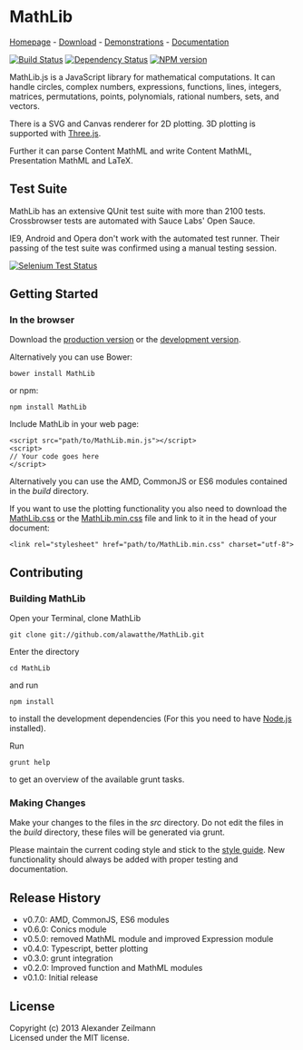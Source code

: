 # MathLib
[Homepage](http://mathlib.de/en/) - [Download](http://mathlib.de/en/download) - [Demonstrations](http://mathlib.de/en/demos) - [Documentation](http://mathlib.de/en/docs)

[![Build Status](https://travis-ci.org/alawatthe/MathLib.png?branch=master)](https://travis-ci.org/alawatthe/MathLib) [![Dependency Status](https://gemnasium.com/alawatthe/MathLib.png)](https://gemnasium.com/alawatthe/MathLib) [![NPM version](https://badge.fury.io/js/mathlib.png)](http://badge.fury.io/js/mathlib)

MathLib.js is a JavaScript library for mathematical computations. It can handle circles, complex numbers, expressions, functions, lines, integers, matrices, permutations, points, polynomials, rational numbers, sets, and vectors.

There is a SVG and Canvas renderer for 2D plotting. 3D plotting is supported with [Three.js](https://github.com/mrdoob/three.js).

Further it can parse Content MathML and write Content MathML, Presentation MathML and LaTeX.


## Test Suite
MathLib has an extensive QUnit test suite with more than 2100 tests. Crossbrowser tests are automated with Sauce Labs' Open Sauce.

IE9, Android and Opera don't work with the automated test runner. Their passing of the test suite was confirmed using a manual testing session.

[![Selenium Test Status](https://saucelabs.com/browser-matrix/alawatthe.svg)](https://saucelabs.com/u/alawatthe)



## Getting Started

### In the browser
Download the [production version](https://raw.github.com/alawatthe/MathLib/master/build/MathLib.min.js) or the [development version](https://raw.github.com/alawatthe/MathLib/master/build/MathLib.js).

Alternatively you can use Bower:
```
bower install MathLib
```

or npm:
```
npm install MathLib
```

Include MathLib in your web page:

```
<script src="path/to/MathLib.min.js"></script>
<script>
// Your code goes here
</script>
```

Alternatively you can use the AMD, CommonJS or ES6 modules contained in the _build_ directory.

If you want to use the plotting functionality you also need to download the [MathLib.css](https://raw.github.com/alawatthe/MathLib/master/build/MathLib.css) or the [MathLib.min.css](https://raw.github.com/alawatthe/MathLib/master/build/MathLib.min.css) file and link to it in the head of your document:
```
<link rel="stylesheet" href="path/to/MathLib.min.css" charset="utf-8">
```


## Contributing

### Building MathLib

Open your Terminal, clone MathLib

```
git clone git://github.com/alawatthe/MathLib.git
```

Enter the directory
```
cd MathLib
```

and run
```
npm install
```
to install the development dependencies (For this you need to have [Node.js](http://nodejs.org) installed).


Run
```
grunt help
```
to get an overview of the available grunt tasks.


### Making Changes

Make your changes to the files in the _src_ directory. Do not edit the files in the _build_ directory, these files will be generated via grunt.

Please maintain the current coding style and stick to the [style guide](http://mathlib.de/en/meta/styleguide).
New functionality should always be added with proper testing and documentation.


## Release History
* v0.7.0: AMD, CommonJS, ES6 modules
* v0.6.0: Conics module
* v0.5.0: removed MathML module and improved Expression module
* v0.4.0: Typescript, better plotting
* v0.3.0: grunt integration
* v0.2.0: Improved function and MathML modules
* v0.1.0: Initial release


## License
Copyright (c) 2013 Alexander Zeilmann  
Licensed under the MIT license.
